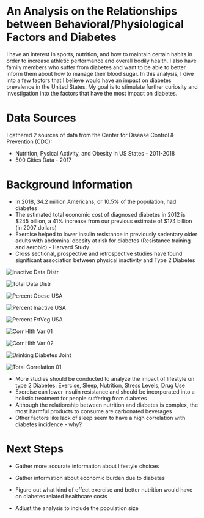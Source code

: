 # An Analysis on the Relationships between Behavioral/Physiological Factors and Diabetes

I have an interest in sports, nutrition, and how to maintain certain habits in order to increase athletic performance and overall bodily health. I also have family members who suffer from diabetes and want to be able to better inform them about how to manage their blood sugar. In this analysis, I dive into a few factors that I believe would have an impact on diabetes prevalence in the United States. My goal is to stimulate further curiosity and investigation into the factors that have the most impact on diabetes.

# Data Sources

I gathered 2 sources of data from the Center for Disease Control & Prevention (CDC):
* Nutrition, Pysical Activity, and Obesity in US States - 2011-2018
* 500 Cities Data - 2017

# Background Information

* In 2018, 34.2 million Americans, or 10.5% of the population, had diabetes
* The estimated total economic cost of diagnosed diabetes in 2012 is $245 billion, a 41% increase from our previous estimate of $174 billion (in 2007 dollars)
* Exercise helped to lower insulin resistance in previously sedentary older adults with abdominal obesity at risk for diabetes (Resistance training and aerobic) - Harvard Study
* Cross sectional, prospective and retrospective studies have found significant association between physical inactivity and Type 2 Diabetes

![Inactive Data Distr](/img/InactiveDataDistr.png)


![Total Data Distr](/img/TotalDataDistr.png)


![Percent Obese USA](/img/PercentObeseUSA.png)


![Percent Inactive USA](/img/PercentInactiveUSA.png)


![Percent FrtVeg USA](/img/PercentFrtVegUSA.png)


![Corr Hlth Var 01](/img/CorrHealthVar01.png)


![Corr Hlth Var 02](/img/CorrHlthVar02.png)


![Drinking Diabetes Joint](/img/DrinkingDiabetesJoint.png)


![Total Correlation 01](/img/TotalCorrelation01.png)


* More studies should be conducted to analyze the impact of lifestyle on type 2 Diabetes: Exercise, Sleep, Nutrition, Stress Levels, Drug Use
* Exercise can lower insulin resistance and should be incorporated into a holistic treatment for people suffering from diabetes
* Although the relationship between nutrition and diabetes is complex, the most harmful products to consume are carbonated beverages
* Other factors like lack of sleep seem to have a high correlation with diabetes incidence - why?

# Next Steps
* Gather more accurate information about lifestyle choices

* Gather information about economic burden due to diabetes

* Figure out what kind of effect exercise and better nutrition would have on diabetes related healthcare costs

* Adjust the analysis to include the population size


